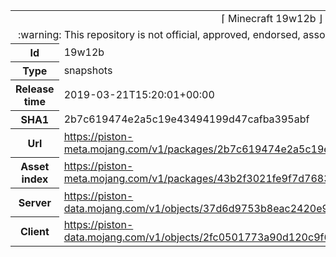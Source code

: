<html><table>
<tr><td colspan="2" align="center"><img width="0" height="0"><br/>⌈ Minecraft 19w12b ⌋<br/><img width="0" height="0"></td></tr>
<tr><td colspan="2" align="center"><img width="0" height="0"><br/>
:warning: This repository is not official, approved, endorsed, associated or connected with Mojang :warning:
<br/><img width="0" height="0"></td></tr>
<tr><th>Id</th><td>19w12b</td></tr>
<tr><th>Type</th><td>snapshots</td></tr>
<tr><th>Release time</th><td>2019-03-21T15:20:01+00:00</td></tr>
<tr><th>SHA1</th><td>2b7c619474e2a5c19e43494199d47cafba395abf</td></tr>
<tr><th>Url</th><td><a href="https://piston-meta.mojang.com/v1/packages/2b7c619474e2a5c19e43494199d47cafba395abf/19w12b.json">https://piston-meta.mojang.com/v1/packages/2b7c619474e2a5c19e43494199d47cafba395abf/19w12b.json</a></td></tr>
<tr><th>Asset index</th><td><a href="https://piston-meta.mojang.com/v1/packages/43b2f3021fe9f7d768378de95538e22da3ee8301/1.14.json">https://piston-meta.mojang.com/v1/packages/43b2f3021fe9f7d768378de95538e22da3ee8301/1.14.json</a></td></tr>
<tr><th>Server</th><td><a href="https://piston-data.mojang.com/v1/objects/37d6d9753b8eac2420e9deba132c38e00c8204c3/server.jar">https://piston-data.mojang.com/v1/objects/37d6d9753b8eac2420e9deba132c38e00c8204c3/server.jar</a></td></tr>
<tr><th>Client</th><td><a href="https://piston-data.mojang.com/v1/objects/2fc0501773a90d120c9f6476037c4bfba554a549/client.jar">https://piston-data.mojang.com/v1/objects/2fc0501773a90d120c9f6476037c4bfba554a549/client.jar</a></td></tr>
</table></html>